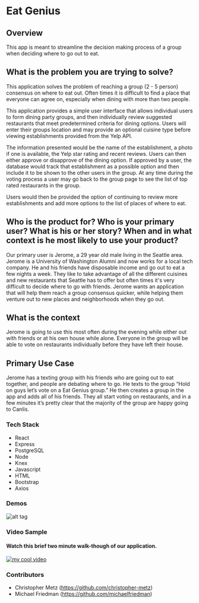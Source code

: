 # Eat Genius

## Overview

This app is meant to streamline the decision making process of a group when deciding where to go out to eat.

## What is the problem you are trying to solve?

This application solves the problem of reaching a group (2 - 5 person) consensus on where to eat out. Often times it is difficult to find a place  that everyone can agree on, especially when dining with more than two people.

This application provides a simple user interface that allows individual users to form dining party groups, and then individually review suggested restaurants that meet predetermined criteria for dining options. Users will enter their groups location and may provide an optional cuisine type before viewing establishments provided from the Yelp API.

The information presented would be the name of the establishment, a photo if one is available, the Yelp star rating and recent reviews. Users can then either approve or disapprove of the dining option. If approved by a user, the database would track that establishment as a possible option and then include it to be shown to the other users in the group. At any time during the voting process a user may go back to the group page to see the list of top rated restaurants in the group.

Users would then be provided the option of continuing to review more establishments and add more options to the list of places of where to eat.

## Who is the product for? Who is your primary user? What is his or her story?  When and in what context is he most likely to use your product?

Our primary user is Jerome, a 29 year old male living in the Seattle area. Jerome is a University of Washington Alumni and now works for a local tech company. He and his friends have disposable income and go out to eat a few nights a week. They like to take advantage of all the different cuisines and new restaurants that Seattle has to offer but often times it's very difficult to decide where to go with friends. Jerome wants an application that will help them reach a group consensus quicker, while helping them venture out to new places and neighborhoods when they go out.

## What is the context

Jerome is going to use this most often during the evening while either out with friends or at his own house while alone. Everyone in the group will be able to vote on restaurants individually before they have left their house.

## Primary Use Case
Jerome has a texting group with his friends who are going out to eat together, and people are debating where to go. He texts to the group “Hold on guys let’s vote on a Eat Genius group.” He then creates a group in the app and adds all of his friends. They all start voting on restaurants, and in a few minutes it’s pretty clear that the majority of the group are happy going to Canlis.

### Tech Stack
- React
- Express
- PostgreSQL
- Node
- Knex
- Javascript
- HTML
- Bootstrap
- Axios
### Demos
![alt tag](http://www.giphy.com/gifs/3ohzdOrWyu31ki8YNi)
### Video Sample
#### Watch this brief two minute walk-though of our application.
[![my cool video](https://img.youtube.com/vi/glEvogjdEVY/0.jpg)](https://www.youtube.com/watch?v=glEvogjdEVY)

### Contributors
- Christopher Metz (https://github.com/christopher-metz)
- Michael Friedman (https://github.com/michaelfriedman)
